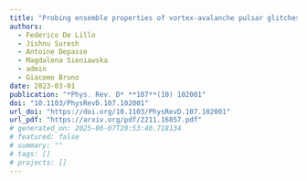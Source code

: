 ```yaml
---
title: "Probing ensemble properties of vortex-avalanche pulsar glitches with a stochastic gravitational-wave background search"
authors:
  - Federico De Lillo
  - Jishnu Suresh
  - Antoine Depasse
  - Magdalena Sieniawska
  - admin
  - Giacomo Bruno
date: 2023-03-01
publication: "*Phys. Rev. D* **107**(10) 102001"
doi: "10.1103/PhysRevD.107.102001"
url_doi: "https://doi.org/10.1103/PhysRevD.107.102001"
url_pdf: "https://arxiv.org/pdf/2211.16857.pdf"
# generated_on: 2025-06-07T20:53:46.718134
# featured: false
# summary: ""
# tags: []
# projects: []
---
```

